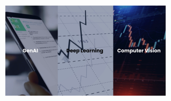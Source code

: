 [![Watch the video](https://raw.githubusercontent.com/TheNeuroneLab/.github/main/thumbnail.png)](https://raw.githubusercontent.com/TheNeuroneLab/.github/main/demo.mp4)




